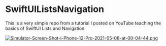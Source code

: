 # SwiftUIListsNavigation

This is a very simple repo from a tutorial I posted on YouTube teaching the basics of SwiftUI Lists and Navigation.

[![Simulator-Screen-Shot-i-Phone-12-Pro-2021-05-08-at-00-04-44.png](https://i.postimg.cc/MTvF27vt/Simulator-Screen-Shot-i-Phone-12-Pro-2021-05-08-at-00-04-44.png)](https://postimg.cc/xJVRLbGb)

